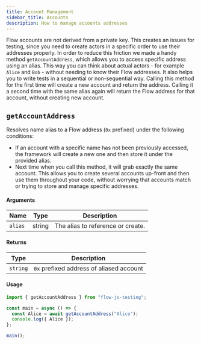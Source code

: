 ```yaml
---
title: Account Management
sidebar_title: Accounts
description: How to manage accounts addresses
---
```


Flow accounts are not derived from a private key. This creates an issues for testing, since
you need to create actors in a specific order to use their addresses properly.
In order to reduce this friction we made a handy method `getAccountAddress`, which allows you to access specific address using an alias. This way you can think about actual actors - for example `Alice` and `Bob` - without needing to know their Flow addresses.
It also helps you to write tests in a sequential or non-sequential way. Calling this method for the first time will create a new account and return the address. Calling it a second time with the same alias again will return the Flow address for that account, without creating new account.

## `getAccountAddress`

Resolves name alias to a Flow address (`0x` prefixed) under the following conditions:

- If an account with a specific name has not been previously accessed, the framework will create a new one and then store it under the provided alias.
- Next time when you call this method, it will grab exactly the same account. This allows you to create several accounts up-front and then use them throughout your code, without worrying that accounts match or trying to store and manage specific addresses.

#### Arguments

| Name    | Type   | Description                       |
| ------- | ------ | --------------------------------- |
| `alias` | string | The alias to reference or create. |

#### Returns

| Type     | Description                              |
| -------- | ---------------------------------------- |
| `string` | `0x` prefixed address of aliased account |

#### Usage

```javascript
import { getAccountAddress } from "flow-js-testing";

const main = async () => {
  const Alice = await getAccountAddress("Alice");
  console.log({ Alice });
};

main();
```
